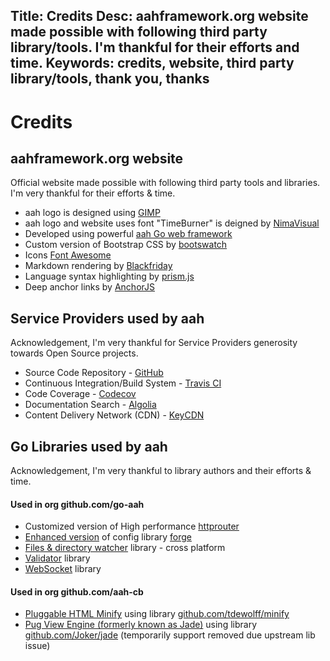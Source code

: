 Title: Credits
Desc: aahframework.org website made possible with following third party library/tools. I'm thankful for their efforts and time.
Keywords: credits, website, third party library/tools, thank you, thanks
---
# Credits

## aahframework.org website

Official website made possible with following third party tools and libraries. I'm very thankful for their efforts & time.

* aah logo is designed using [GIMP](https://www.gimp.org)
* aah logo and website uses font "TimeBurner" is deigned by [NimaVisual](http://www.fontspace.com/profile/NimaVisual)
* Developed using powerful [aah Go web framework](https://aahframework.org)
* Custom version of Bootstrap CSS by [bootswatch](http://bootswatch.com)
* Icons [Font Awesome](http://fontawesome.io/)
* Markdown rendering by [Blackfriday](https://github.com/russross/blackfriday)
* Language syntax highlighting by [prism.js](http://prismjs.com/)
* Deep anchor links by [AnchorJS](https://www.bryanbraun.com/anchorjs/)


## Service Providers used by aah

Acknowledgement, I'm very thankful for Service Providers generosity towards Open Source projects.

  * Source Code Repository - [GitHub](https://github.com/go-aah)
  * Continuous Integration/Build System - [Travis CI](https://travis-ci.org/go-aah)
  * Code Coverage - [Codecov](https://codecov.io/gh/go-aah)
  * Documentation Search - [Algolia](https://algolia.com)
  * Content Delivery Network (CDN) - [KeyCDN](https://www.keycdn.com)

## Go Libraries used by aah

Acknowledgement, I'm very thankful to library authors and their efforts & time.

#### Used in org github.com/go-aah

  * Customized version of High performance [httprouter](https://github.com/julienschmidt/httprouter)
  * [Enhanced version](https://github.com/go-aah/forge) of config library [forge](https://github.com/brettlangdon/forge)
  * [Files & directory watcher](https://github.com/radovskyb/watcher) library - cross platform
  * [Validator](https://github.com/go-playground/validator) library
  * [WebSocket](https://github.com/gobwas/ws) library

#### Used in org github.com/aah-cb

  * [Pluggable HTML Minify](https://github.com/aah-cb/minify) using library [github.com/tdewolff/minify](https://github.com/tdewolff/minify)
  * [Pug View Engine (formerly known as Jade)](https://github.com/aah-cb/ve-pug) using library  [github.com/Joker/jade](https://github.com/Joker/jade) (temporarily support removed due upstream lib issue)